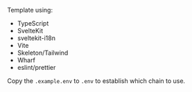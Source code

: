 Template using:

- TypeScript
- SvelteKit
- sveltekit-i18n
- Vite
- Skeleton/Tailwind
- Wharf
- eslint/prettier

Copy the `.example.env` to `.env` to establish which chain to use.